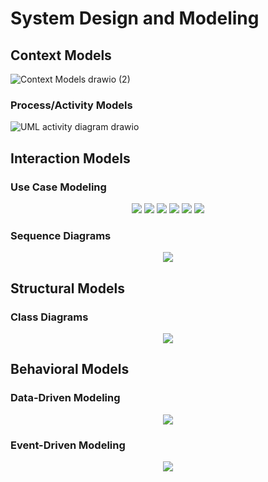 # System Design and Modeling #

## Context Models ##
![Context Models drawio (2)](https://user-images.githubusercontent.com/128375652/233481837-922c3110-3f6e-4e1e-be27-08dda22bfef2.png)
### Process/Activity Models ###
![UML activity diagram drawio](https://user-images.githubusercontent.com/128375652/233491417-d8b8a75c-be81-40ea-9cba-c93a1b7f6e25.png)

## Interaction Models ##
### Use Case Modeling ###
<p align=center>
  <img src="https://user-images.githubusercontent.com/127315639/232918827-3f7ceca2-83ab-4ea0-af82-873732024c5d.png"/>
  <img src="https://user-images.githubusercontent.com/127315639/232918772-1173ae10-fe49-4191-b94b-baf4069006ac.png"/>
  <img src="https://user-images.githubusercontent.com/127315639/232918887-09864afc-b3d3-4e28-942d-38929e42a6c2.png"/>
  <img src="https://user-images.githubusercontent.com/127315639/232918415-0e4418dd-281d-4215-8034-ca54ba19738c.png"/>
  <img src="https://user-images.githubusercontent.com/127315639/232918963-cf609f73-7244-4aeb-ac2f-f07baa0c46d0.png"/>
  <img src="https://user-images.githubusercontent.com/127315639/232918982-e113b660-63e0-49d6-90f5-4e27395f74ef.png"/>
</p>

### Sequence Diagrams ###
<p align=center>
  <img src="https://user-images.githubusercontent.com/127315639/232870346-2964b9da-221e-4b60-a11c-41950250927a.png"/>
</p>

## Structural Models ##
### Class Diagrams ###
<p align=center>
  <img src="https://user-images.githubusercontent.com/127315639/232919600-44c5b8b1-dc82-4445-80d1-79536b297b19.png"/>
</p>

## Behavioral Models ##
### Data-Driven Modeling ###
<p align=center>
  <img src="https://user-images.githubusercontent.com/127315639/232869599-0161f50b-6cea-4523-9ac6-e1dabb83f5a3.png"/>
</p>

### Event-Driven Modeling ###
<p align=center>
  <img src="https://user-images.githubusercontent.com/127315639/232869826-cb41b547-a5b1-4863-91ed-39906ba003f8.png"/>
</p>

